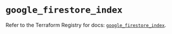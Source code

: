 # `google_firestore_index`

Refer to the Terraform Registry for docs: [`google_firestore_index`](https://registry.terraform.io/providers/hashicorp/google/6.34.1/docs/resources/firestore_index).
